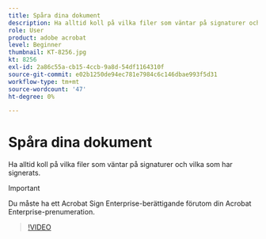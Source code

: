 ```yaml
---
title: Spåra dina dokument
description: Ha alltid koll på vilka filer som väntar på signaturer och vilka som har signerats
role: User
product: adobe acrobat
level: Beginner
thumbnail: KT-8256.jpg
kt: 8256
exl-id: 2a86c55a-cb15-4ccb-9a8d-54df1164310f
source-git-commit: e02b1250de94ec781e7984c6c146dbae993f5d31
workflow-type: tm+mt
source-wordcount: '47'
ht-degree: 0%

---
```


# Spåra dina dokument

Ha alltid koll på vilka filer som väntar på signaturer och vilka som har signerats.

>[!IMPORTANT]
>
>Du måste ha ett Acrobat Sign Enterprise-berättigande förutom din Acrobat Enterprise-prenumeration.

>[!VIDEO](https://video.tv.adobe.com/v/338492?hidetitle=true)
